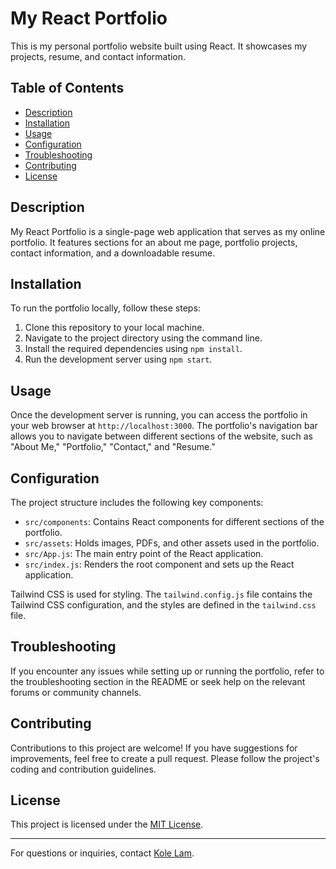 # My React Portfolio

This is my personal portfolio website built using React. It showcases my projects, resume, and contact information.

## Table of Contents

- [Description](#description)
- [Installation](#installation)
- [Usage](#usage)
- [Configuration](#configuration)
- [Troubleshooting](#troubleshooting)
- [Contributing](#contributing)
- [License](#license)

## Description

My React Portfolio is a single-page web application that serves as my online portfolio. It features sections for an about me page, portfolio projects, contact information, and a downloadable resume.

## Installation

To run the portfolio locally, follow these steps:

1. Clone this repository to your local machine.
2. Navigate to the project directory using the command line.
3. Install the required dependencies using `npm install`.
4. Run the development server using `npm start`.

## Usage

Once the development server is running, you can access the portfolio in your web browser at `http://localhost:3000`. The portfolio's navigation bar allows you to navigate between different sections of the website, such as "About Me," "Portfolio," "Contact," and "Resume."

## Configuration

The project structure includes the following key components:

- `src/components`: Contains React components for different sections of the portfolio.
- `src/assets`: Holds images, PDFs, and other assets used in the portfolio.
- `src/App.js`: The main entry point of the React application.
- `src/index.js`: Renders the root component and sets up the React application.

Tailwind CSS is used for styling. The `tailwind.config.js` file contains the Tailwind CSS configuration, and the styles are defined in the `tailwind.css` file.

## Troubleshooting

If you encounter any issues while setting up or running the portfolio, refer to the troubleshooting section in the README or seek help on the relevant forums or community channels.

## Contributing

Contributions to this project are welcome! If you have suggestions for improvements, feel free to create a pull request. Please follow the project's coding and contribution guidelines.

## License

This project is licensed under the [MIT License](LICENSE).

---

For questions or inquiries, contact [Kole Lam](kolelamied1@gmail.com).

